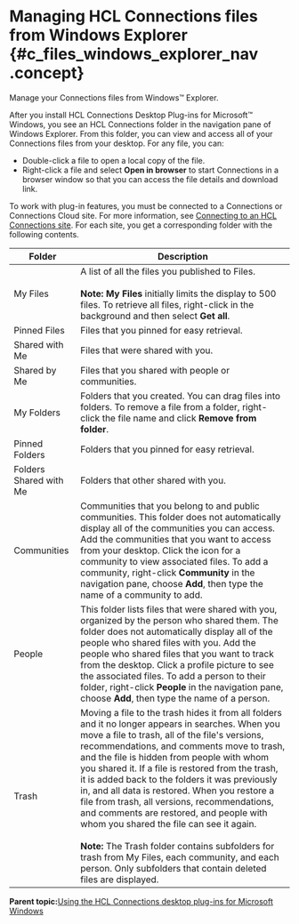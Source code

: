 # Managing HCL Connections files from Windows Explorer {#c_files_windows_explorer_nav .concept}

Manage your Connections files from Windows™ Explorer.

After you install HCL Connections Desktop Plug-ins for Microsoft™ Windows, you see an HCL Connections folder in the navigation pane of Windows Explorer. From this folder, you can view and access all of your Connections files from your desktop. For any file, you can:

- Double-click a file to open a local copy of the file.
- Right-click a file and select **Open in browser** to start Connections in a browser window so that you can access the file details and download link.

To work with plug-in features, you must be connected to a Connections or Connections Cloud site. For more information, see [Connecting to an HCL Connections site](t_ms_plugins_connect.md). For each site, you get a corresponding folder with the following contents.

|Folder|Description|
|------|-----------|
|My Files|A list of all the files you published to Files. <br /><br /> **Note:** **My Files** initially limits the display to 500 files. To retrieve all files, right-click in the background and then select **Get all**.|
|Pinned Files|Files that you pinned for easy retrieval.|
|Shared with Me|Files that were shared with you.|
|Shared by Me|Files that you shared with people or communities.|
|My Folders|Folders that you created. You can drag files into folders. To remove a file from a folder, right-click the file name and click **Remove from folder**.|
|Pinned Folders|Folders that you pinned for easy retrieval.|
|Folders Shared with Me|Folders that other shared with you.|
|Communities|Communities that you belong to and public communities. This folder does not automatically display all of the communities you can access. Add the communities that you want to access from your desktop. Click the icon for a community to view associated files. To add a community, right-click **Community** in the navigation pane, choose **Add**, then type the name of a community to add.|
|People|This folder lists files that were shared with you, organized by the person who shared them. The folder does not automatically display all of the people who shared files with you. Add the people who shared files that you want to track from the desktop. Click a profile picture to see the associated files. To add a person to their folder, right-click **People** in the navigation pane, choose **Add**, then type the name of a person.|
|Trash|Moving a file to the trash hides it from all folders and it no longer appears in searches. When you move a file to trash, all of the file's versions, recommendations, and comments move to trash, and the file is hidden from people with whom you shared it. If a file is restored from the trash, it is added back to the folders it was previously in, and all data is restored. When you restore a file from trash, all versions, recommendations, and comments are restored, and people with whom you shared the file can see it again. <br /><br /> **Note:** The Trash folder contains subfolders for trash from My Files, each community, and each person. Only subfolders that contain deleted files are displayed.

**Parent topic:**[Using the HCL Connections desktop plug-ins for Microsoft Windows](../../connectors/enduser/c_ms_plugins_win_explorer.md)


